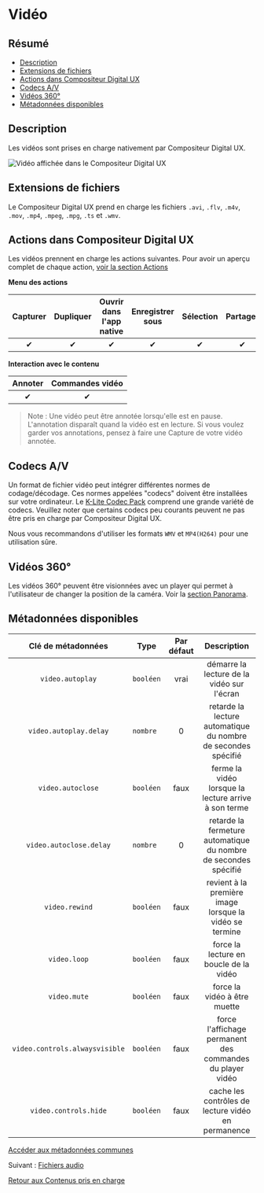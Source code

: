 # Vidéo

## Résumé
* [Description](#description)
* [Extensions de fichiers](#extensions-de-fichiers)
* [Actions dans Compositeur Digital UX](#actions-dans-compositeur-digital-ux)
* [Codecs A/V](#codecs-av)
* [Vidéos 360°](#vidéos-360)
* [Métadonnées disponibles](#métadonnées-disponibles)

## Description

Les vidéos sont prises en charge nativement par Compositeur Digital UX.

![Vidéo affichée dans le Compositeur Digital UX](../../../en/img/content_video.JPG)

## Extensions de fichiers 

Le Compositeur Digital UX prend en charge les fichiers `.avi`, `.flv`, `.m4v`, `.mov`, `.mp4`, `.mpeg`, `.mpg`, `.ts` et `.wmv`.

## Actions dans Compositeur Digital UX

Les vidéos prennent en charge les actions suivantes. Pour avoir un aperçu complet de chaque action, [voir la section Actions](actions.md)

**Menu des actions**

| Capturer | Dupliquer | Ouvrir dans l'app native | Enregistrer sous | Sélection | Partager | Lire en boucle |
|:--------:|:---------:|:------------------------:|:----------------:|:---------:|:--------:|:--------------:|
| &#x2714; | &#x2714;  | &#x2714;                 | &#x2714;         | &#x2714;  | &#x2714; | &#x2714;       | 

**Interaction avec le contenu**

| Annoter  | Commandes vidéo |
|:--------:|:---------------:|
|&#x2714;  | &#x2714;        | 

> Note : Une vidéo peut être annotée lorsqu'elle est en pause. L'annotation disparaît quand la vidéo est en lecture. 
> Si vous voulez garder vos annotations, pensez à faire une Capture de votre vidéo annotée.

## Codecs A/V

Un format de fichier vidéo peut intégrer différentes normes de codage/décodage. Ces normes appelées "codecs" doivent être installées sur votre ordinateur. Le [K-Lite Codec Pack](https://codecguide.com/download_k-lite_codec_pack_standard.htm) comprend une grande variété de codecs. Veuillez noter que certains codecs peu courants peuvent ne pas être pris en charge par Compositeur Digital UX.

Nous vous recommandons d'utiliser les formats `WMV` et `MP4(H264)` pour une utilisation sûre.

## Vidéos 360°

Les vidéos 360° peuvent être visionnées avec un player qui permet à l'utilisateur de changer la position de la caméra. Voir la [section Panorama](panorama.md#vidéo-projection).

## Métadonnées disponibles

| Clé de métadonnées             | Type      | Par défaut | Description                                                     |
|:------------------------------:|:---------:|:----------:|:---------------------------------------------------------------:|
| `video.autoplay`               | `booléen` | vrai       | démarre la lecture de la vidéo sur l'écran                      |
| `video.autoplay.delay`         | `nombre ` | 0          | retarde la lecture automatique du nombre de secondes spécifié   |
| `video.autoclose`              | `booléen` | faux       | ferme la vidéo lorsque la lecture arrive à son terme            |
| `video.autoclose.delay`        | `nombre ` | 0          | retarde la fermeture automatique du nombre de secondes spécifié |
| `video.rewind`                 | `booléen` | faux       | revient à la première image lorsque la vidéo se termine         |
| `video.loop`                   | `booléen` | faux       | force la lecture en boucle de la vidéo                          |
| `video.mute`                   | `booléen` | faux       | force la vidéo à être muette                                    |
| `video.controls.alwaysvisible` | `booléen` | faux       | force l'affichage permanent des commandes du player vidéo       |
| `video.controls.hide`          | `booléen` | faux       | cache les contrôles de lecture vidéo en permanence              |

[Accéder aux métadonnées communes](../advanced_setting.md#résumé)

Suivant : [Fichiers audio](audio.md)

[Retour aux Contenus pris en charge](index.md)

